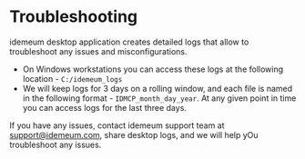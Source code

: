 # Troubleshooting

idemeum desktop application creates detailed logs that allow to troubleshoot any issues and misconfigurations. 

- On Windows workstations you can access these logs at the following location - `C:/idemeum_logs`
- We will keep logs for 3 days on a rolling window, and each file is named in the following format - `IDMCP_month_day_year`. At any given point in time you can access logs for the last three days. 

If you have any issues, contact idemeum support team at [support@idemeum.com](mailto:support@idemeum.com), share desktop logs, and we will help yOu troubleshoot any issues. 
